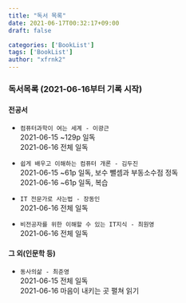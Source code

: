 ```yaml
---
title: "독서 목록"
date: 2021-06-17T00:32:17+09:00
draft: false

categories: ['BookList']
tags: ['BookList']
author: "xfrnk2"
---
```

### 독서목록 (2021-06-16부터 기록 시작)


#### 전공서
+ `컴퓨터과학이 여는 세계 - 이광근`    
  2021-06-15 ~129p 일독  
  2021-06-16 전체 일독

+ `쉽게 배우고 이해하는 컴퓨터 개론 - 김두진`  
2021-06-15 ~61p 일독, 보수 뺄셈과 부동소수점 정독  
2021-06-16 ~61p 일독, 복습
  
+ `IT 전문가로 사는법 - 장동인`  
2021-06-16 전체 일독
  
+ `비전공자를 위한 이해할 수 있는 IT지식 - 최원영`  
2021-06-16 전체 일독  
  
#### 그 외(인문학 등)
+ `동사의삶 - 최준영`  
2021-06-15 전체 일독  
2021-06-16 마음이 내키는 곳 펼쳐 읽기  
